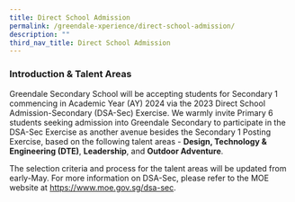 ```yaml
---
title: Direct School Admission
permalink: /greendale-xperience/direct-school-admission/
description: ""
third_nav_title: Direct School Admission
---
```

### Introduction & Talent Areas

Greendale Secondary School will be accepting students for Secondary 1 commencing in Academic Year (AY) 2024 via the 2023 Direct School Admission-Secondary (DSA-Sec) Exercise. We warmly invite Primary 6 students seeking admission into Greendale Secondary to participate in the DSA-Sec Exercise as another avenue besides the Secondary 1 Posting Exercise, based on the following talent areas - **Design, Technology & Engineering (DTE)**, **Leadership**, and **Outdoor Adventure**.

The selection criteria and process for the talent areas will be updated from early-May. For more information on DSA-Sec, please refer to the MOE website at https://www.moe.gov.sg/dsa-sec.